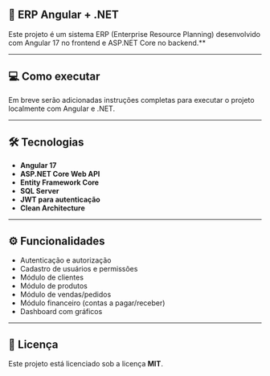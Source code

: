## 💼 ERP Angular + .NET

Este projeto é um sistema ERP (Enterprise Resource Planning) desenvolvido com Angular 17 no frontend e ASP.NET Core no backend.**

---

## 💻 Como executar

Em breve serão adicionadas instruções completas para executar o projeto localmente com Angular e .NET.

---

## 🛠 Tecnologias

- **Angular 17**  
- **ASP.NET Core Web API**  
- **Entity Framework Core**  
- **SQL Server**  
- **JWT para autenticação**  
- **Clean Architecture**

---

## ⚙️ Funcionalidades

- Autenticação e autorização  
- Cadastro de usuários e permissões  
- Módulo de clientes  
- Módulo de produtos  
- Módulo de vendas/pedidos  
- Módulo financeiro (contas a pagar/receber)  
- Dashboard com gráficos

---

## 📄 Licença

Este projeto está licenciado sob a licença **MIT**.
